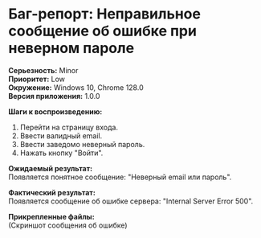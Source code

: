 # Баг-репорт: Неправильное сообщение об ошибке при неверном пароле

**Серьезность:** Minor  
**Приоритет:** Low  
**Окружение:** Windows 10, Chrome 128.0  
**Версия приложения:** 1.0.0

**Шаги к воспроизведению:**
1.  Перейти на страницу входа.
2.  Ввести валидный email.
3.  Ввести заведомо неверный пароль.
4.  Нажать кнопку "Войти".

**Ожидаемый результат:**  
Появляется понятное сообщение: "Неверный email или пароль".

**Фактический результат:**  
Появляется сообщение об ошибке сервера: "Internal Server Error 500".

**Прикрепленные файлы:**  
(Скриншот сообщения об ошибке)